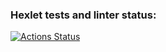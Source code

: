 ### Hexlet tests and linter status:
[![Actions Status](https://github.com/benzovvozh/java-project-72/actions/workflows/hexlet-check.yml/badge.svg)](https://github.com/benzovvozh/java-project-72/actions)
